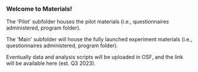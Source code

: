 ### Welcome to Materials!

The 'Pilot' subfolder houses the pilot materials (i.e., questionnaires administered, program folder).

The 'Main' subfolder will house the fully launched experiment materials (i.e., questionnaires administered, program folder).

Eventually data and analysis scripts will be uploaded in OSF, and the link will be available here (est. Q3 2023).
